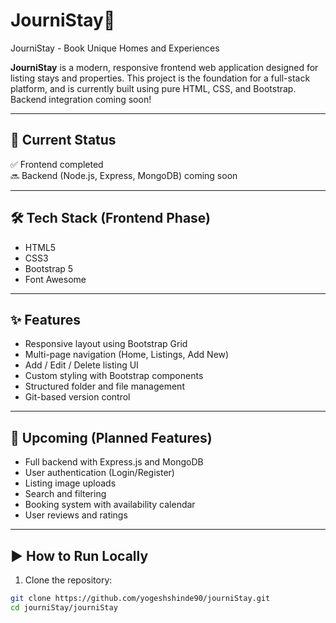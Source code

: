 # JourniStay🏡
JourniStay - Book Unique Homes and Experiences

**JourniStay** is a modern, responsive frontend web application designed for listing stays and properties. This project is the foundation for a full-stack platform, and is currently built using pure HTML, CSS, and Bootstrap. Backend integration coming soon!

---

## 📌 Current Status

✅ Frontend completed  
🔜 Backend (Node.js, Express, MongoDB) coming soon

---

## 🛠️ Tech Stack (Frontend Phase)

- HTML5
- CSS3
- Bootstrap 5
- Font Awesome

---

## ✨ Features

- Responsive layout using Bootstrap Grid  
- Multi-page navigation (Home, Listings, Add New)  
- Add / Edit / Delete listing UI  
- Custom styling with Bootstrap components  
- Structured folder and file management  
- Git-based version control

---

## 🚀 Upcoming (Planned Features)

- Full backend with Express.js and MongoDB  
- User authentication (Login/Register)  
- Listing image uploads  
- Search and filtering  
- Booking system with availability calendar  
- User reviews and ratings

---

## ▶️ How to Run Locally

1. Clone the repository:
```bash
git clone https://github.com/yogeshshinde90/journiStay.git
cd journiStay/journiStay


